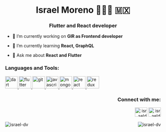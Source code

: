 <h1 align="center">Israel Moreno 👨🏻‍💻 🇲🇽</h1>
<h3 align="center">Flutter and React developer</h3>

- 🔭 I’m currently working on **GIR as Frontend developer**

- 🌱 I’m currently learning **React, GraphQL**

- 💬 Ask me about **React and Flutter**

<h3 align="left">Languages and Tools:</h3>
<p align="left"> <a href="https://dart.dev" target="_blank"> <img src="https://www.vectorlogo.zone/logos/dartlang/dartlang-icon.svg" alt="dart" width="40" height="40"/> </a> <a href="https://flutter.dev" target="_blank"> <img src="https://www.vectorlogo.zone/logos/flutterio/flutterio-icon.svg" alt="flutter" width="40" height="40"/> </a> <a href="https://git-scm.com/" target="_blank"> <img src="https://www.vectorlogo.zone/logos/git-scm/git-scm-icon.svg" alt="git" width="40" height="40"/> </a> <a href="https://developer.mozilla.org/en-US/docs/Web/JavaScript" target="_blank"> <img src="https://devicons.github.io/devicon/devicon.git/icons/javascript/javascript-original.svg" alt="javascript" width="40" height="40"/> </a> <a href="https://www.mongodb.com/" target="_blank"> <img src="https://devicons.github.io/devicon/devicon.git/icons/mongodb/mongodb-original-wordmark.svg" alt="mongodb" width="40" height="40"/> </a> <a href="https://reactjs.org/" target="_blank"> <img src="https://devicons.github.io/devicon/devicon.git/icons/react/react-original-wordmark.svg" alt="react" width="40" height="40"/> </a> <a href="https://redux.js.org" target="_blank"> <img src="https://devicons.github.io/devicon/devicon.git/icons/redux/redux-original.svg" alt="redux" width="40" height="40"/> </a> </p>


<h3 align="right">Connect with me:</h3>
<p align="right">
<a href="https://twitter.com/israeldev_" target="blank"><img src="https://cdn.jsdelivr.net/npm/simple-icons@3.0.1/icons/twitter.svg" alt="israeldev_" height="30" width="40" /></a>
<a href="https://stackoverflow.com/users/israeldev" target="blank"><img src="https://cdn.jsdelivr.net/npm/simple-icons@3.0.1/icons/stackoverflow.svg" alt="israeldev" height="30" width="40" /></a>
</p>


<p><img align="left" src="https://github-readme-stats.vercel.app/api/top-langs/?username=israel-dv&layout=compact" alt="israel-dv" /></p>

<p>&nbsp;<img align="right" src="https://github-readme-stats.vercel.app/api?username=israel-dv&show_icons=true" alt="israel-dv" /></p>

<!--
**israel-dv/israel-dv** is a ✨ _special_ ✨ repository because its `README.md` (this file) appears on your GitHub profile.

Here are some ideas to get you started:

- 🔭 I’m currently working on ...
- 🌱 I’m currently learning ...
- 👯 I’m looking to collaborate on ...
- 🤔 I’m looking for help with ...
- 💬 Ask me about ...
- 📫 How to reach me: ...
- 😄 Pronouns: ...
- ⚡ Fun fact: ...
-->
